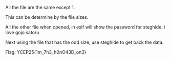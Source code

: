 All the file are the same except 1.

This can be determine by the file sizes.

All the other file when opened, in exif will show the password for steghide: i love gojo satoru

Next using the file that has the odd size, use steghide to get back the data.

Flag: YCEP25{1m_7h3_h0nO43D_on3}